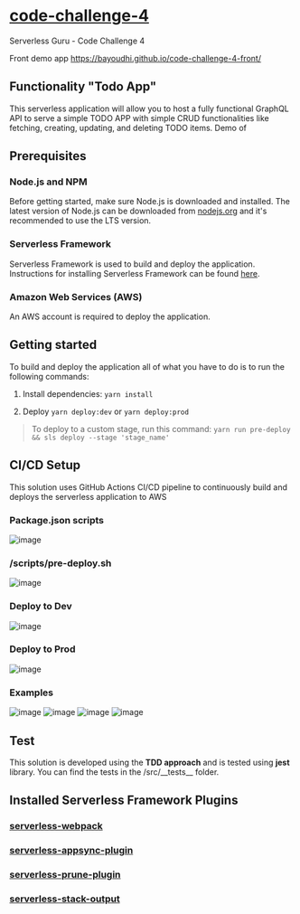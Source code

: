# [code-challenge-4](https://github.com/serverless-guru/code-challenges/tree/master/code-challenge-4)
Serverless Guru - Code Challenge 4

Front demo app https://bayoudhi.github.io/code-challenge-4-front/


## Functionality "Todo App"
This serverless application will allow you to host a fully functional GraphQL API to serve a simple TODO APP with simple CRUD functionalities like fetching, creating, updating, and deleting TODO items. 
Demo of 

## Prerequisites

### Node.js and NPM

Before getting started, make sure Node.js is downloaded and installed. The latest version of Node.js can be downloaded from [nodejs.org](https://nodejs.com/en/download) and it's recommended to use the LTS version.

### Serverless Framework

Serverless Framework is used to build and deploy the application. Instructions for installing Serverless Framework can be found [here](https://serverless.com/framework/docs/getting-started/).

### Amazon Web Services (AWS)

An AWS account is required to deploy the application.

## Getting started
To build and deploy the application all of what you have to do is to run the following commands:

1. Install dependencies: `yarn install`

2. Deploy `yarn deploy:dev` or `yarn deploy:prod` 

> To deploy to a custom stage, run this command: `yarn run pre-deploy && sls deploy --stage 'stage_name'`

## CI/CD Setup
This solution uses GitHub Actions CI/CD pipeline to continuously build and deploys the serverless application to AWS
### Package.json scripts
![image](https://user-images.githubusercontent.com/3085156/114269474-35028580-99ff-11eb-9726-6eab4732660b.png)

### /scripts/pre-deploy.sh
![image](https://user-images.githubusercontent.com/3085156/114269900-4d739f80-9a01-11eb-806a-4bdf0f950208.png)

### Deploy to Dev
![image](https://user-images.githubusercontent.com/3085156/114269415-d3421b80-99fe-11eb-96d1-47afd93602b5.png)

### Deploy to Prod
![image](https://user-images.githubusercontent.com/3085156/114269458-18fee400-99ff-11eb-8473-8e95b9dbbe0c.png)
### Examples
![image](https://user-images.githubusercontent.com/3085156/114270146-af80d480-9a02-11eb-953a-d8232f885147.png)
![image](https://user-images.githubusercontent.com/3085156/114270060-2bc6e800-9a02-11eb-8fd8-8cedc5520053.png)
![image](https://user-images.githubusercontent.com/3085156/114270105-83fdea00-9a02-11eb-886b-25cd9a2df43e.png)
![image](https://user-images.githubusercontent.com/3085156/114270084-6597ee80-9a02-11eb-95a6-df4aa9b6241b.png)


## Test
This solution is developed using the **TDD approach** and is tested using **jest** library. You can find the tests in the /src/\_\_tests\_\_ folder.

## Installed Serverless Framework Plugins
### [serverless-webpack](https://github.com/serverless-heaven/serverless-webpack)
### [serverless-appsync-plugin](https://github.com/sid88in/serverless-appsync-plugin)
### [serverless-prune-plugin](https://github.com/claygregory/serverless-prune-plugin)
### [serverless-stack-output](https://github.com/sbstjn/serverless-stack-output)



